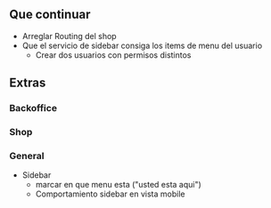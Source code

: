 ## Que continuar
-   Arreglar Routing del shop
-   Que el servicio de sidebar consiga los items de menu del usuario
    -   Crear dos usuarios con permisos distintos

## Extras
### Backoffice

### Shop


### General
-   Sidebar
    -   marcar en que menu esta ("usted esta aqui")
    -   Comportamiento sidebar en vista mobile